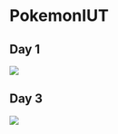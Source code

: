 # PokemonIUT

## Day 1
![](https://i.imgur.com/p7y0Rj8.png)

## Day 3
![](https://i.imgur.com/ur9zdsc.png)
